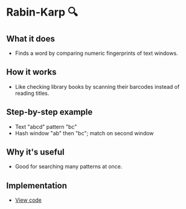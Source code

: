 # Rabin-Karp 🔍

## What it does
- Finds a word by comparing numeric fingerprints of text windows.

## How it works
- Like checking library books by scanning their barcodes instead of reading titles.

## Step-by-step example
- Text "abcd" pattern "bc"
- Hash window "ab" then "bc"; match on second window

## Why it's useful
- Good for searching many patterns at once.

## Implementation
- [View code](../algorithms/rabin_karp.py)
